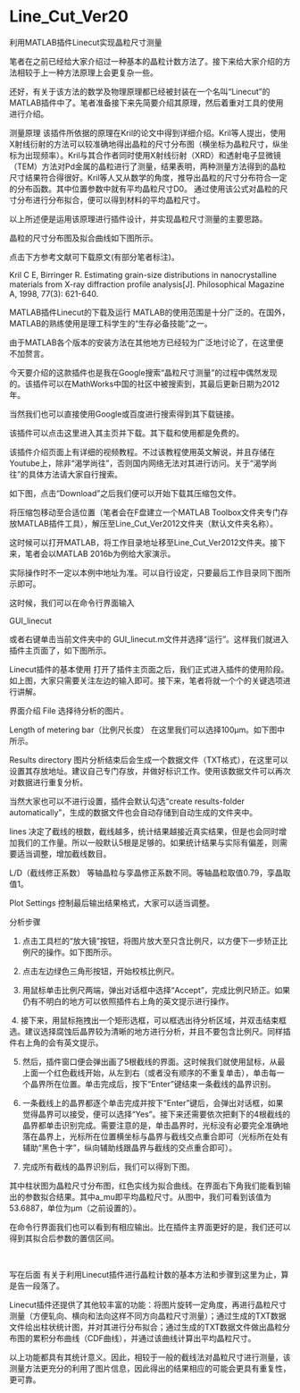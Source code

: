 # Line_Cut_Ver20
利用MATLAB插件Linecut实现晶粒尺寸测量

笔者在之前已经给大家介绍过一种基本的晶粒计数方法了。接下来给大家介绍的方法相较于上一种方法原理上会更复杂一些。

还好，有关于该方法的数学及物理原理都已经被封装在一个名叫“Linecut”的MATLAB插件中了。笔者准备接下来先简要介绍其原理，然后着重对工具的使用进行介绍。

测量原理
该插件所依据的原理在Kril的论文中得到详细介绍。Kril等人提出，使用X射线衍射的方法可以较准确地得出晶粒的尺寸分布图（横坐标为晶粒尺寸，纵坐标为出现频率）。Kril与其合作者同时使用X射线衍射（XRD）和透射电子显微镜（TEM）方法对Pd金属的晶粒进行了测量，结果表明，两种测量方法得到的晶粒尺寸结果符合得很好。Kril等人又从数学的角度，推导出晶粒的尺寸分布符合一定的分布函数。其中位置参数中就有平均晶粒尺寸D0。 通过使用该公式对晶粒的尺寸分布进行分布拟合，便可以得到材料的平均晶粒尺寸。



以上所述便是运用该原理进行插件设计，并实现晶粒尺寸测量的主要思路。

晶粒的尺寸分布图及拟合曲线如下图所示。



点击下方参考文献可下载原文(有部分笔者标注)。

Kril C E, Birringer R. Estimating grain-size distributions in nanocrystalline materials from X-ray diffraction profile analysis[J]. Philosophical Magazine A, 1998, 77(3): 621-640.

MATLAB插件Linecut的下载及运行
MATLAB的使用范围是十分广泛的。在国外，MATLAB的熟练使用是理工科学生的“生存必备技能”之一。

由于MATLAB各个版本的安装方法在其他地方已经较为广泛地讨论了，在这里便不加赘言。

今天要介绍的这款插件也是我在Google搜索“晶粒尺寸测量”的过程中偶然发现的。该插件可以在MathWorks中国的社区中被搜索到，其最后更新日期为2012年。



当然我们也可以直接使用Google或百度进行搜索得到其下载链接。

该插件可以点击这里进入其主页并下载。其下载和使用都是免费的。

该插件介绍页面上有详细的视频教程。不过该教程使用英文解说，并且存储在Youtube上，除非“渴学尚往”，否则国内网络无法对其进行访问。关于“渴学尚往”的具体方法请大家自行搜索。

如下图，点击“Download”之后我们便可以开始下载其压缩包文件。



将压缩包移动至合适位置（笔者会在F盘建立一个MATLAB Toolbox文件夹专门存放MATLAB插件工具），解压至Line_Cut_Ver2012文件夹（默认文件夹名称）。

这时候可以打开MATLAB，将工作目录地址移至Line_Cut_Ver2012文件夹。接下来，笔者会以MATLAB 2016b为例给大家演示。



实际操作时不一定以本例中地址为准。可以自行设定，只要最后工作目录同下图所示即可。



这时候，我们可以在命令行界面输入

GUI_linecut

或者右键单击当前文件夹中的 GUI_linecut.m文件并选择“运行”。这样我们就进入插件主页面了，如下图所示。



Linecut插件的基本使用
打开了插件主页面之后，我们正式进入插件的使用阶段。如上图，大家只需要关注左边的输入即可。接下来，笔者将就一个个的关键选项进行讲解。

界面介绍
File
选择待分析的图片。



Length of metering bar（比例尺长度）
在这里我们可以选择100μm。如下图中所示。



Results directory
图片分析结束后会生成一个数据文件（TXT格式），在这里可以设置其存放地址。建议自己专门存放，并做好标识工作。使用该数据文件可以再次对数据进行重复分析。

当然大家也可以不进行设置，插件会默认勾选“create results-folder automatically”，生成的数据文件也会自动存储到自动生成的文件夹中。



lines
决定了截线的根数，截线越多，统计结果越接近真实结果，但是也会同时增加我们的工作量。所以一般默认5根是足够的。如果统计结果与实际有偏差，则需要适当调整，增加截线数目。

L/D（截线修正系数）
等轴晶粒与孪晶修正系数不同。等轴晶粒取值0.79，孪晶取值1。

Plot Settings
控制最后输出结果格式，大家可以适当调整。

分析步骤
1. 点击工具栏的“放大镜”按钮，将图片放大至只含比例尺，以方便下一步矫正比例尺的操作。如下图所示。


2. 点击左边绿色三角形按钮，开始校核比例尺。



3. 用鼠标单击比例尺两端，弹出对话框中选择“Accept”，完成比例尺矫正。如果仍有不明白的地方可以依照插件右上角的英文提示进行操作。


​
4. 接下来，用鼠标拖拽出一个矩形选框，可以框选出待分析区域，并双击结束框选。建议选择腐蚀后晶界较为清晰的地方进行分析，并且不要包含比例尺。同样插件右上角的会有英文提示。



5. 然后，插件窗口便会弹出画了5根截线的界面。这时候我们就使用鼠标，从最上面一个红色截线开始，从左到右（或者没有顺序的不重复单击），单击每一个晶界所在位置。单击完成后，按下“Enter”键结束一条截线的晶界识别。



6. 一条截线上的晶界都逐个单击完成并按下“Enter”键后，会弹出对话框，如果觉得晶界可以接受，便可以选择“Yes”。接下来还需要依次把剩下的4根截线的晶界都单击识别完成。需要注意的是，单击晶界时，光标没有必要完全准确地落在晶界上，光标所在位置横坐标与晶界与截线交点重合即可（光标所在处有辅助“黑色十字”，纵向辅助线跟晶界与截线的交点重合即可）。



7. 完成所有截线的晶界识别后，我们可以得到下图。



其中柱状图为晶粒尺寸分布图，红色实线为拟合曲线。在界面右下角我们能看到输出的参数拟合结果。其中a_mu即平均晶粒尺寸。从图中，我们可看到该值为53.6887，单位为μm（之前设置的）。
​

​
在命令行界面我们也可以看到有相应输出。比在插件主界面更好的是，我们还可以得到其拟合后参数的置信区间。
​

​

写在后面
有关于利用Linecut插件进行晶粒计数的基本方法和步骤到这里为止，算是告一段落了。

Linecut插件还提供了其他较丰富的功能：将图片旋转一定角度，再进行晶粒尺寸测量（方便轧向、横向和法向这样不同方向晶粒尺寸测量）；通过生成的TXT数据文件绘出柱状统计图，并对其进行分布拟合；通过生成的TXT数据文件做出晶粒分布图的累积分布曲线（CDF曲线），并通过该曲线计算出平均晶粒尺寸。

以上功能都具有其统计意义。因此，相较于一般的截线法对晶粒尺寸进行测量，该测量方法更充分的利用了图片信息，因此得出的结果相应的可能会更具有重复性，更可靠。
